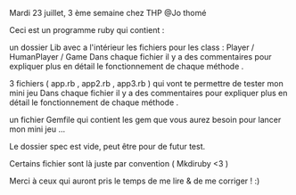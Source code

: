 Mardi 23 juillet, 3 ème semaine chez THP 
@Jo thomé 

Ceci est un programme ruby qui contient :

un dossier Lib avec a l'intérieur les fichiers pour les class : Player / HumanPlayer / Game 
Dans chaque fichier il y a des commentaires pour expliquer plus en détail le fonctionnement de chaque méthode .


3 fichiers ( app.rb , app2.rb , app3.rb ) qui vont te permettre de tester mon mini jeu 
Dans chaque fichier il y a des commentaires pour expliquer plus en détail le fonctionnement de chaque méthode .


un fichier Gemfile qui contient les gem que vous aurez besoin pour lancer mon mini jeu ... 


Le dossier spec est vide, peut être pour de futur test. 

Certains fichier sont là juste par convention ( Mkdiruby <3 ) 

Merci à ceux qui auront pris le temps de me lire & de me corriger ! :) 







